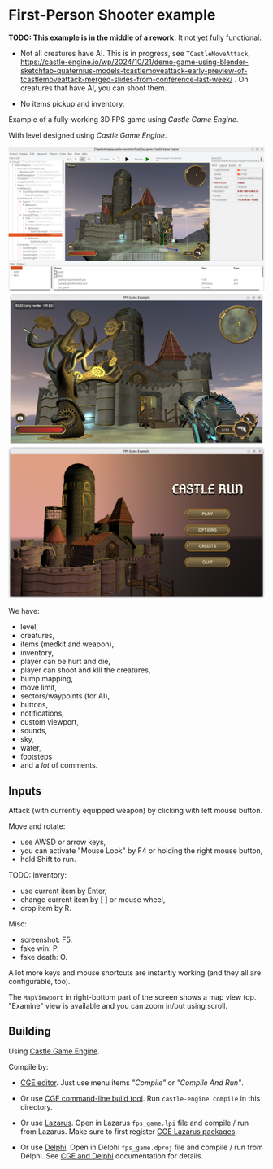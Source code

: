 # First-Person Shooter example

**TODO: This example is in the middle of a rework.** It not yet fully functional:

- Not all creatures have AI. This is in progress, see `TCastleMoveAttack`, https://castle-engine.io/wp/2024/10/21/demo-game-using-blender-sketchfab-quaternius-models-tcastlemoveattack-early-preview-of-tcastlemoveattack-merged-slides-from-conference-last-week/ . On creatures that have AI, you can shoot them.

- No items pickup and inventory.

Example of a fully-working 3D FPS game using _Castle Game Engine_.

With level designed using _Castle Game Engine_.

![Screenshot working in editor](screenshot_editor.png)
![Screenshot 2](screenshot_2.png)
![Screenshot](screenshot.png)

We have:

- level,
- creatures,
- items (medkit and weapon),
- inventory,
- player can be hurt and die,
- player can shoot and kill the creatures,
- bump mapping,
- move limit,
- sectors/waypoints (for AI),
- buttons,
- notifications,
- custom viewport,
- sounds,
- sky,
- water,
- footsteps
- and a *lot* of comments.

## Inputs

Attack (with currently equipped weapon) by clicking with left mouse button.

Move and rotate:

- use AWSD or arrow keys,
- you can activate "Mouse Look" by F4 or holding the right mouse button,
- hold Shift to run.

TODO: Inventory:

- use current item by Enter,
- change current item by [ ] or mouse wheel,
- drop item by R.

Misc:

- screenshot: F5.
- fake win: P,
- fake death: O.

A lot more keys and mouse shortcuts are instantly working
(and they all are configurable, too).

The `MapViewport` in right-bottom part of the screen shows a map view top.
"Examine" view is available and you can zoom in/out using scroll.

## Building

Using [Castle Game Engine](https://castle-engine.io/).

Compile by:

- [CGE editor](https://castle-engine.io/editor). Just use menu items _"Compile"_ or _"Compile And Run"_.

- Or use [CGE command-line build tool](https://castle-engine.io/build_tool). Run `castle-engine compile` in this directory.

- Or use [Lazarus](https://www.lazarus-ide.org/). Open in Lazarus `fps_game.lpi` file and compile / run from Lazarus. Make sure to first register [CGE Lazarus packages](https://castle-engine.io/lazarus).

- Or use [Delphi](https://www.embarcadero.com/products/Delphi). Open in Delphi `fps_game.dproj` file and compile / run from Delphi. See [CGE and Delphi](https://castle-engine.io/delphi) documentation for details.
